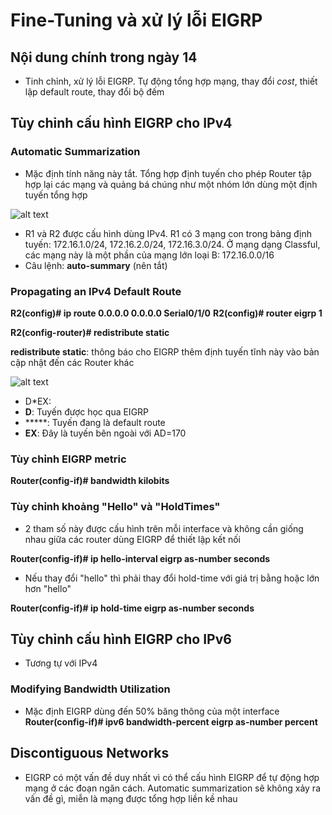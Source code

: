 # Fine-Tuning và xử lý lỗi EIGRP

## Nội dung chính trong ngày 14

- Tinh chỉnh, xử lý lỗi EIGRP. Tự động tổng hợp mạng, thay đổi *cost*, thiết lập default route, thay đổi bộ đếm

## Tùy chỉnh cấu hình EIGRP cho IPv4
### Automatic Summarization
- Mặc định tính năng này tắt. Tổng hợp định tuyến cho phép Router tập hợp lại các mạng và quảng bá chúng như một nhóm lớn dùng một định tuyến tổng hợp

![alt text](https://i.imgur.com/nnlH8im.png)

- R1 và R2 được cấu hình dùng IPv4. R1 có 3 mạng con trong bảng định tuyến: 172.16.1.0/24, 172.16.2.0/24, 172.16.3.0/24. Ở mạng dạng Classful, các mạng này là một phần của mạng lớn loại B: 172.16.0.0/16
- Câu lệnh: **auto-summary** (nên tắt)
### Propagating an IPv4 Default Route

**R2(config)# ip route 0.0.0.0 0.0.0.0 Serial0/1/0**
**R2(config)# router eigrp 1**

**R2(config-router)# redistribute static**

**redistribute static**: thông báo cho EIGRP thêm định tuyến tĩnh này vào bản cập nhật đến các Router khác


![alt text](https://i.imgur.com/2hAkyHv.png)
- D*EX:
 - **D**: Tuyến được học qua EIGRP 
 - *****: Tuyến đang là default route  
 - **EX**: Đây là tuyến bên ngoài với AD=170

### Tùy chỉnh EIGRP metric

**Router(config-if)# bandwidth kilobits**

### Tùy chỉnh khoảng "Hello" và "HoldTimes"
- 2 tham số này được cấu hình trên mỗi interface và không cần giống nhau giữa các router dùng EIGRP để thiết lập kết nối

**Router(config-if)# ip hello-interval eigrp as-number seconds**

- Nếu thay đổi "hello" thì phải thay đổi hold-time với giá trị bằng hoặc lớn hơn "hello"

**Router(config-if)# ip hold-time eigrp as-number seconds**

## Tùy chỉnh cấu hình EIGRP cho IPv6
- Tương tự với IPv4
### Modifying Bandwidth Utilization
- Mặc định EIGRP dùng đến 50% băng thông của một interface
**Router(config-if)# ipv6 bandwidth-percent eigrp as-number percent**

## Discontiguous Networks
- EIGRP có một vấn đề duy nhất vì có thể cấu hình EIGRP để tự động hợp mạng ở các đoạn ngăn cách. Automatic summarization sẽ không xảy ra vấn đề gì, miễn là mạng được tổng hợp liền kề nhau